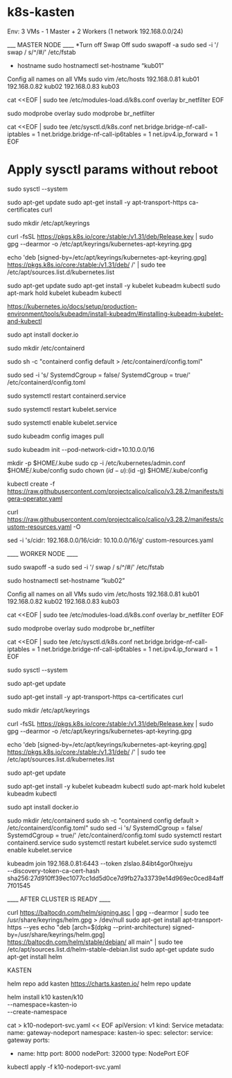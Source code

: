 # k8s-kasten

Env:
3 VMs - 1 Master + 2 Workers (1 network 192.168.0.0/24)


___ MASTER NODE ____
*Turn off Swap Off
sudo swapoff -a
sudo sed -i '/ swap / s/^/#/' /etc/fstab

* hostname
sudo hostnamectl set-hostname “kub01”

Config all names on all VMs
sudo vim /etc/hosts
192.168.0.81	kub01
192.168.0.82	kub02
192.168.0.83	kub03

cat <<EOF | sudo tee /etc/modules-load.d/k8s.conf
overlay
br_netfilter
EOF

sudo modprobe overlay
sudo modprobe br_netfilter

cat <<EOF | sudo tee /etc/sysctl.d/k8s.conf
net.bridge.bridge-nf-call-iptables  = 1
net.bridge.bridge-nf-call-ip6tables = 1
net.ipv4.ip_forward                 = 1
EOF

# Apply sysctl params without reboot
sudo sysctl --system

sudo apt-get update
sudo apt-get install -y apt-transport-https ca-certificates curl

sudo mkdir /etc/apt/keyrings

curl -fsSL https://pkgs.k8s.io/core:/stable:/v1.31/deb/Release.key | sudo gpg --dearmor -o /etc/apt/keyrings/kubernetes-apt-keyring.gpg

echo 'deb [signed-by=/etc/apt/keyrings/kubernetes-apt-keyring.gpg] https://pkgs.k8s.io/core:/stable:/v1.31/deb/ /' | sudo tee /etc/apt/sources.list.d/kubernetes.list

sudo apt-get update
sudo apt-get install -y kubelet kubeadm kubectl
sudo apt-mark hold kubelet kubeadm kubectl

https://kubernetes.io/docs/setup/production-environment/tools/kubeadm/install-kubeadm/#installing-kubeadm-kubelet-and-kubectl

sudo apt install docker.io

sudo mkdir /etc/containerd

sudo sh -c "containerd config default > /etc/containerd/config.toml"

sudo sed -i 's/ SystemdCgroup = false/ SystemdCgroup = true/' /etc/containerd/config.toml

sudo systemctl restart containerd.service

sudo systemctl restart kubelet.service

sudo systemctl enable kubelet.service

sudo kubeadm config images pull

sudo kubeadm init --pod-network-cidr=10.10.0.0/16

  mkdir -p $HOME/.kube
  sudo cp -i /etc/kubernetes/admin.conf $HOME/.kube/config
  sudo chown $(id -u):$(id -g) $HOME/.kube/config


kubectl create -f https://raw.githubusercontent.com/projectcalico/calico/v3.28.2/manifests/tigera-operator.yaml

curl https://raw.githubusercontent.com/projectcalico/calico/v3.28.2/manifests/custom-resources.yaml -O

sed -i 's/cidr: 192\.168\.0\.0\/16/cidr: 10.10.0.0\/16/g' custom-resources.yaml


____ WORKER NODE ____

sudo swapoff -a
sudo sed -i '/ swap / s/^/#/' /etc/fstab

sudo hostnamectl set-hostname “kub02”

Config all names on all VMs
sudo vim /etc/hosts
192.168.0.81	kub01
192.168.0.82	kub02
192.168.0.83	kub03

cat <<EOF | sudo tee /etc/modules-load.d/k8s.conf
overlay
br_netfilter
EOF

sudo modprobe overlay
sudo modprobe br_netfilter

cat <<EOF | sudo tee /etc/sysctl.d/k8s.conf
net.bridge.bridge-nf-call-iptables  = 1
net.bridge.bridge-nf-call-ip6tables = 1
net.ipv4.ip_forward                 = 1
EOF

sudo sysctl --system

sudo apt-get update

sudo apt-get install -y apt-transport-https ca-certificates curl

sudo mkdir /etc/apt/keyrings

curl -fsSL https://pkgs.k8s.io/core:/stable:/v1.31/deb/Release.key | sudo gpg --dearmor -o /etc/apt/keyrings/kubernetes-apt-keyring.gpg

echo 'deb [signed-by=/etc/apt/keyrings/kubernetes-apt-keyring.gpg] https://pkgs.k8s.io/core:/stable:/v1.31/deb/ /' | sudo tee /etc/apt/sources.list.d/kubernetes.list

sudo apt-get update

sudo apt-get install -y kubelet kubeadm kubectl
sudo apt-mark hold kubelet kubeadm kubectl

sudo apt install docker.io

sudo mkdir /etc/containerd
sudo sh -c "containerd config default > /etc/containerd/config.toml"
sudo sed -i 's/ SystemdCgroup = false/ SystemdCgroup = true/' /etc/containerd/config.toml
sudo systemctl restart containerd.service
sudo systemctl restart kubelet.service
sudo systemctl enable kubelet.service


kubeadm join 192.168.0.81:6443 --token zlslao.84ibt4gor0hxejyu \
	--discovery-token-ca-cert-hash sha256:27d910ff39ec1077cc1dd5d0ce7d9fb27a33739e14d969ec0ced84aff7f01545 


____ AFTER CLUSTER IS READY ____

curl https://baltocdn.com/helm/signing.asc | gpg --dearmor | sudo tee /usr/share/keyrings/helm.gpg > /dev/null
sudo apt-get install apt-transport-https --yes
echo "deb [arch=$(dpkg --print-architecture) signed-by=/usr/share/keyrings/helm.gpg] https://baltocdn.com/helm/stable/debian/ all main" | sudo tee /etc/apt/sources.list.d/helm-stable-debian.list
sudo apt-get update
sudo apt-get install helm



KASTEN

helm repo add kasten https://charts.kasten.io/
helm repo update

helm install k10 kasten/k10 \
  --namespace=kasten-io \
  --create-namespace 

cat > k10-nodeport-svc.yaml << EOF
apiVersion: v1
kind: Service
metadata:
  name: gateway-nodeport
  namespace: kasten-io
spec:
  selector:
    service: gateway
  ports:
  - name: http
    port: 8000
    nodePort: 32000
  type: NodePort
EOF

kubectl apply -f k10-nodeport-svc.yaml
